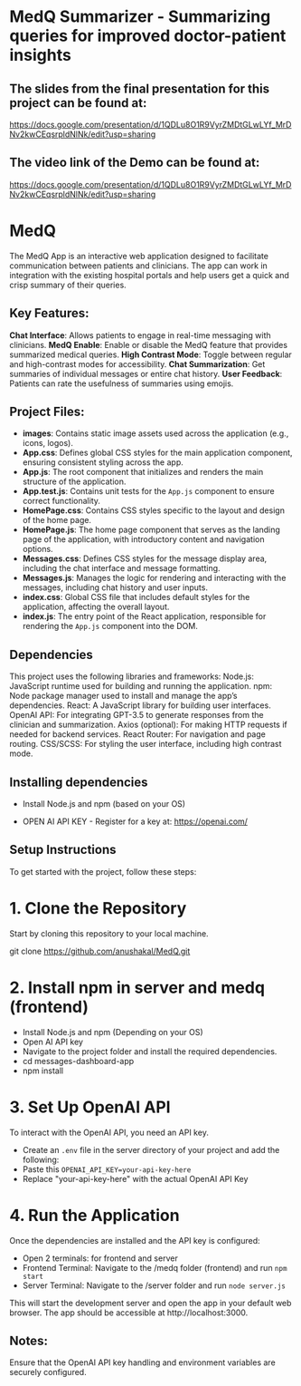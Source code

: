 # MedQ Summarizer - Summarizing queries for improved doctor-patient insights

## The slides from the final presentation for this project can be found at:

https://docs.google.com/presentation/d/1QDLu8O1R9VyrZMDtGLwLYf_MrDNv2kwCEqsrpldNlNk/edit?usp=sharing

## The video link of the Demo can be found at:

https://docs.google.com/presentation/d/1QDLu8O1R9VyrZMDtGLwLYf_MrDNv2kwCEqsrpldNlNk/edit?usp=sharing

# MedQ
The MedQ App is an interactive web application designed to facilitate communication between patients and clinicians. The app can work in integration with the existing hospital portals and help users get a quick and crisp summary of their queries.

## Key Features:
**Chat Interface**: Allows patients to engage in real-time messaging with clinicians.
**MedQ Enable**: Enable or disable the MedQ feature that provides summarized medical queries.
**High Contrast Mode**: Toggle between regular and high-contrast modes for accessibility.
**Chat Summarization**: Get summaries of individual messages or entire chat history.
**User Feedback**: Patients can rate the usefulness of summaries using emojis.

## Project Files:
- **images**: Contains static image assets used across the application (e.g., icons, logos).
- **App.css**: Defines global CSS styles for the main application component, ensuring consistent styling across the app.
- **App.js**: The root component that initializes and renders the main structure of the application.
- **App.test.js**: Contains unit tests for the `App.js` component to ensure correct functionality.
- **HomePage.css**: Contains CSS styles specific to the layout and design of the home page.
- **HomePage.js**: The home page component that serves as the landing page of the application, with introductory content and navigation options.
- **Messages.css**: Defines CSS styles for the message display area, including the chat interface and message formatting.
- **Messages.js**: Manages the logic for rendering and interacting with the messages, including chat history and user inputs.
- **index.css**: Global CSS file that includes default styles for the application, affecting the overall layout.
- **index.js**: The entry point of the React application, responsible for rendering the `App.js` component into the DOM.

## Dependencies
This project uses the following libraries and frameworks:
Node.js: JavaScript runtime used for building and running the application.
npm: Node package manager used to install and manage the app’s dependencies.
React: A JavaScript library for building user interfaces.
OpenAI API: For integrating GPT-3.5 to generate responses from the clinician and summarization.
Axios (optional): For making HTTP requests if needed for backend services.
React Router: For navigation and page routing.
CSS/SCSS: For styling the user interface, including high contrast mode.

## Installing dependencies 
- Install Node.js and npm (based on your OS)
  
- OPEN AI API KEY - Register for a key at: https://openai.com/
 
## Setup Instructions
To get started with the project, follow these steps:

# 1. **Clone the Repository**

Start by cloning this repository to your local machine.

  git clone https://github.com/anushakal/MedQ.git

# 2. **Install npm in server and medq (frontend)** 
- Install Node.js and npm (Depending on your OS)
- Open AI API key 
- Navigate to the project folder and install the required dependencies.
- cd messages-dashboard-app
- npm install

# 3. Set Up OpenAI API
To interact with the OpenAI API, you need an API key.
- Create an `.env` file in the server directory of your project and add the following:
- Paste this ```OPENAI_API_KEY=your-api-key-here```
- Replace "your-api-key-here" with the actual OpenAI API Key

# 4. Run the Application
Once the dependencies are installed and the API key is configured:

- Open 2 terminals: for frontend and server
- Frontend Terminal: Navigate to the /medq folder (frontend) and run `npm start`
- Server Terminal: Navigate to the /server folder and run `node server.js`
  
This will start the development server and open the app in your default web browser. The app should be accessible at http://localhost:3000.

## Notes:
Ensure that the OpenAI API key handling and environment variables are securely configured.

